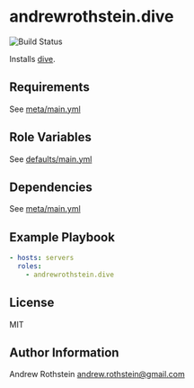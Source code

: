 andrewrothstein.dive
=========
![Build Status](https://github.com/andrewrothstein/ansible-dive/actions/workflows/build.yml/badge.svg)

Installs [dive](https://github.com/wagoodman/dive).

Requirements
------------

See [meta/main.yml](meta/main.yml)

Role Variables
--------------

See [defaults/main.yml](defaults/main.yml)

Dependencies
------------

See [meta/main.yml](meta/main.yml)

Example Playbook
----------------

```yml
- hosts: servers
  roles:
    - andrewrothstein.dive
```

License
-------

MIT

Author Information
------------------

Andrew Rothstein <andrew.rothstein@gmail.com>

